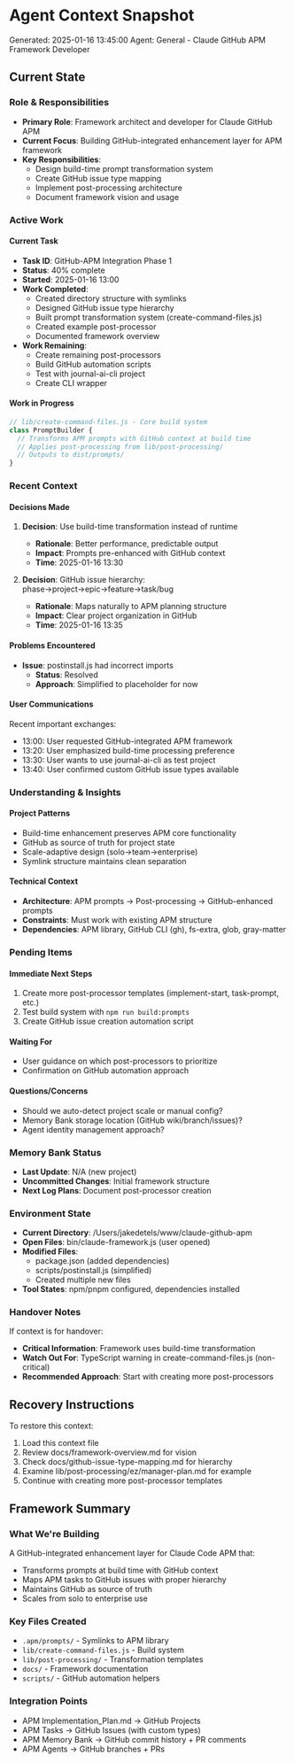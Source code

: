# Agent Context Snapshot
Generated: 2025-01-16 13:45:00
Agent: General - Claude GitHub APM Framework Developer

## Current State

### Role & Responsibilities
- **Primary Role**: Framework architect and developer for Claude GitHub APM
- **Current Focus**: Building GitHub-integrated enhancement layer for APM framework
- **Key Responsibilities**: 
  - Design build-time prompt transformation system
  - Create GitHub issue type mapping
  - Implement post-processing architecture
  - Document framework vision and usage

### Active Work
#### Current Task
- **Task ID**: GitHub-APM Integration Phase 1
- **Status**: 40% complete
- **Started**: 2025-01-16 13:00
- **Work Completed**: 
  - Created directory structure with symlinks
  - Designed GitHub issue type hierarchy
  - Built prompt transformation system (create-command-files.js)
  - Created example post-processor
  - Documented framework overview
- **Work Remaining**: 
  - Create remaining post-processors
  - Build GitHub automation scripts
  - Test with journal-ai-cli project
  - Create CLI wrapper

#### Work in Progress
```javascript
// lib/create-command-files.js - Core build system
class PromptBuilder {
  // Transforms APM prompts with GitHub context at build time
  // Applies post-processing from lib/post-processing/
  // Outputs to dist/prompts/
}
```

### Recent Context

#### Decisions Made
1. **Decision**: Use build-time transformation instead of runtime
   - **Rationale**: Better performance, predictable output
   - **Impact**: Prompts pre-enhanced with GitHub context
   - **Time**: 2025-01-16 13:30

2. **Decision**: GitHub issue hierarchy: phase→project→epic→feature→task/bug
   - **Rationale**: Maps naturally to APM planning structure
   - **Impact**: Clear project organization in GitHub
   - **Time**: 2025-01-16 13:35

#### Problems Encountered
- **Issue**: postinstall.js had incorrect imports
  - **Status**: Resolved
  - **Approach**: Simplified to placeholder for now

#### User Communications
Recent important exchanges:
- 13:00: User requested GitHub-integrated APM framework
- 13:20: User emphasized build-time processing preference
- 13:30: User wants to use journal-ai-cli as test project
- 13:40: User confirmed custom GitHub issue types available

### Understanding & Insights

#### Project Patterns
- Build-time enhancement preserves APM core functionality
- GitHub as source of truth for project state
- Scale-adaptive design (solo→team→enterprise)
- Symlink structure maintains clean separation

#### Technical Context
- **Architecture**: APM prompts → Post-processing → GitHub-enhanced prompts
- **Constraints**: Must work with existing APM structure
- **Dependencies**: APM library, GitHub CLI (gh), fs-extra, glob, gray-matter

### Pending Items

#### Immediate Next Steps
1. Create more post-processor templates (implement-start, task-prompt, etc.)
2. Test build system with `npm run build:prompts`
3. Create GitHub issue creation automation script

#### Waiting For
- User guidance on which post-processors to prioritize
- Confirmation on GitHub automation approach

#### Questions/Concerns
- Should we auto-detect project scale or manual config?
- Memory Bank storage location (GitHub wiki/branch/issues)?
- Agent identity management approach?

### Memory Bank Status
- **Last Update**: N/A (new project)
- **Uncommitted Changes**: Initial framework structure
- **Next Log Plans**: Document post-processor creation

### Environment State
- **Current Directory**: /Users/jakedetels/www/claude-github-apm
- **Open Files**: bin/claude-framework.js (user opened)
- **Modified Files**: 
  - package.json (added dependencies)
  - scripts/postinstall.js (simplified)
  - Created multiple new files
- **Tool States**: npm/pnpm configured, dependencies installed

### Handover Notes
If context is for handover:
- **Critical Information**: Framework uses build-time transformation
- **Watch Out For**: TypeScript warning in create-command-files.js (non-critical)
- **Recommended Approach**: Start with creating more post-processors

## Recovery Instructions
To restore this context:
1. Load this context file
2. Review docs/framework-overview.md for vision
3. Check docs/github-issue-type-mapping.md for hierarchy
4. Examine lib/post-processing/ez/manager-plan.md for example
5. Continue with creating more post-processor templates

## Framework Summary

### What We're Building
A GitHub-integrated enhancement layer for Claude Code APM that:
- Transforms prompts at build time with GitHub context
- Maps APM tasks to GitHub issues with proper hierarchy
- Maintains GitHub as source of truth
- Scales from solo to enterprise use

### Key Files Created
- `.apm/prompts/` - Symlinks to APM library
- `lib/create-command-files.js` - Build system
- `lib/post-processing/` - Transformation templates
- `docs/` - Framework documentation
- `scripts/` - GitHub automation helpers

### Integration Points
- APM Implementation_Plan.md → GitHub Projects
- APM Tasks → GitHub Issues (with custom types)
- APM Memory Bank → GitHub commit history + PR comments
- APM Agents → GitHub branches + PRs